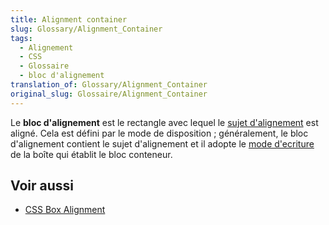 ```yaml
---
title: Alignment container
slug: Glossary/Alignment_Container
tags:
  - Alignement
  - CSS
  - Glossaire
  - bloc d'alignement
translation_of: Glossary/Alignment_Container
original_slug: Glossaire/Alignment_Container
---
```

Le **bloc d'alignement** est le rectangle avec lequel le [sujet d'alignement](/fr/docs/Glossary/Alignment_Subject) est aligné. Cela est défini par le mode de disposition ; généralement, le bloc d'alignement contient le sujet d'alignement et il adopte le [mode d'ecriture](/fr/docs/Web/CSS/CSS_Flexible_Box_Layout/Aligner_des_%C3%A9l%C3%A9ments_dans_un_conteneur_flexible#L'alignement_et_les_modes_d'%C3%A9criture) de la boîte qui établit le bloc conteneur.

## Voir aussi

- [CSS Box Alignment](/fr/docs/Web/CSS/CSS_Box_Alignment)
